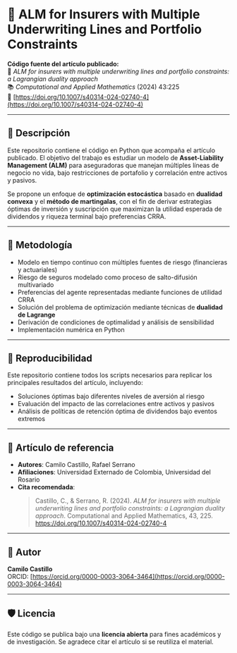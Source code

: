 # 📘 ALM for Insurers with Multiple Underwriting Lines and Portfolio Constraints

**Código fuente del artículo publicado:**  
📰 *ALM for insurers with multiple underwriting lines and portfolio constraints: a Lagrangian duality approach*  
📚 *Computational and Applied Mathematics* (2024) 43:225  
🔗 [https://doi.org/10.1007/s40314-024-02740-4](https://doi.org/10.1007/s40314-024-02740-4)

---

## 🎯 Descripción

Este repositorio contiene el código en Python que acompaña el artículo publicado. El objetivo del trabajo es estudiar un modelo de **Asset-Liability Management (ALM)** para aseguradoras que manejan múltiples líneas de negocio no vida, bajo restricciones de portafolio y correlación entre activos y pasivos. 

Se propone un enfoque de **optimización estocástica** basado en **dualidad convexa** y el **método de martingalas**, con el fin de derivar estrategias óptimas de inversión y suscripción que maximizan la utilidad esperada de dividendos y riqueza terminal bajo preferencias CRRA.

---

## 🧠 Metodología

- Modelo en tiempo continuo con múltiples fuentes de riesgo (financieras y actuariales)
- Riesgo de seguros modelado como proceso de salto-difusión multivariado
- Preferencias del agente representadas mediante funciones de utilidad CRRA
- Solución del problema de optimización mediante técnicas de **dualidad de Lagrange**
- Derivación de condiciones de optimalidad y análisis de sensibilidad
- Implementación numérica en Python

---

## 📌 Reproducibilidad

Este repositorio contiene todos los scripts necesarios para replicar los principales resultados del artículo, incluyendo:
- Soluciones óptimas bajo diferentes niveles de aversión al riesgo
- Evaluación del impacto de las correlaciones entre activos y pasivos
- Análisis de políticas de retención óptima de dividendos bajo eventos extremos

---

## 📎 Artículo de referencia

- **Autores**: Camilo Castillo, Rafael Serrano  
- **Afiliaciones**: Universidad Externado de Colombia, Universidad del Rosario  
- **Cita recomendada**:  
  > Castillo, C., & Serrano, R. (2024). *ALM for insurers with multiple underwriting lines and portfolio constraints: a Lagrangian duality approach*. Computational and Applied Mathematics, 43, 225. https://doi.org/10.1007/s40314-024-02740-4

---

## 👤 Autor

**Camilo Castillo**  
ORCID: [https://orcid.org/0000-0003-3064-3464](https://orcid.org/0000-0003-3064-3464)

---

## 🛡️ Licencia

Este código se publica bajo una **licencia abierta** para fines académicos y de investigación. Se agradece citar el artículo si se reutiliza el material.

